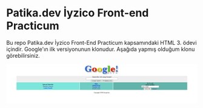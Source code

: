 # Patika.dev İyzico Front-end Practicum

Bu repo Patika.dev İyzico Front-End Practicum kapsamındaki HTML 3. ödevi içindir. Google'ın ilk versiyonunun klonudur. Aşağıda yapmış olduğum klonu görebilirsiniz.

![Google klon](img/ss.png)